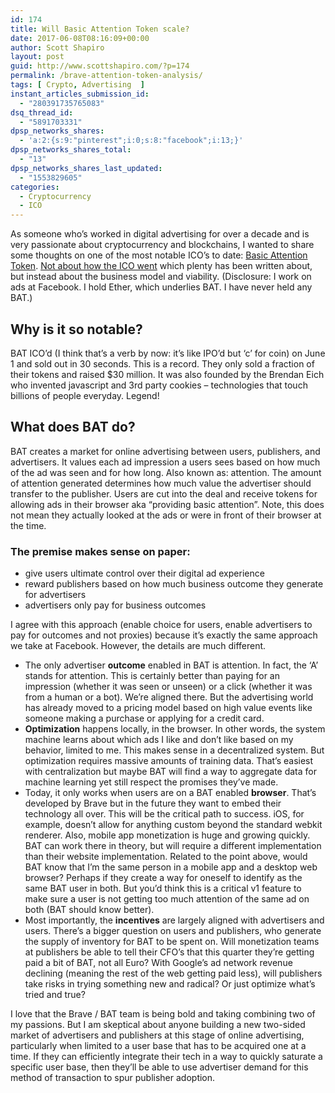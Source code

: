 ```yaml
---
id: 174
title: Will Basic Attention Token scale?
date: 2017-06-08T08:16:09+00:00
author: Scott Shapiro
layout: post
guid: http://www.scottshapiro.com/?p=174
permalink: /brave-attention-token-analysis/
tags: [ Crypto, Advertising  ]
instant_articles_submission_id:
  - "280391735765083"
dsq_thread_id:
  - "5891703331"
dpsp_networks_shares:
  - 'a:2:{s:9:"pinterest";i:0;s:8:"facebook";i:13;}'
dpsp_networks_shares_total:
  - "13"
dpsp_networks_shares_last_updated:
  - "1553829605"
categories:
  - Cryptocurrency
  - ICO
---
```

As someone who&#8217;s worked in digital advertising for over a decade and is very passionate about cryptocurrency and blockchains, I wanted to share some thoughts on one of the most notable ICO&#8217;s to date: [Basic Attention Token](https://basicattentiontoken.org/index.html). [Not about how the ICO went](https://hacked.com/controversy-surrounding-bat-ico/) which plenty has been written about, but instead about the business model and viability. (Disclosure: I work on ads at Facebook. I hold Ether, which underlies BAT. I have never held any BAT.)

## Why is it so notable?

BAT ICO&#8217;d (I think that&#8217;s a verb by now: it&#8217;s like IPO&#8217;d but &#8216;c&#8217; for coin) on June 1 and sold out in 30 seconds. This is a record. They only sold a fraction of their tokens and raised $30 million. It was also founded by the Brendan Eich who invented javascript and 3rd party cookies &#8211; technologies that touch billions of people everyday. Legend!

## What does BAT do?

BAT creates a market for online advertising between users, publishers, and advertisers. It values each ad impression a users sees based on how much of the ad was seen and for how long. Also known as: attention. The amount of attention generated determines how much value the advertiser should transfer to the publisher. Users are cut into the deal and receive tokens for allowing ads in their browser aka “providing basic attention”. Note, this does not mean they actually looked at the ads or were in front of their browser at the time.

### The premise makes sense on paper:

  * give users ultimate control over their digital ad experience
  * reward publishers based on how much business outcome they generate for advertisers
  * advertisers only pay for business outcomes

I agree with this approach (enable choice for users, enable advertisers to pay for outcomes and not proxies) because it&#8217;s exactly the same approach we take at Facebook. However, the details are much different.

  * The only advertiser **outcome** enabled in BAT is attention. In fact, the &#8216;A&#8217; stands for attention. This is certainly better than paying for an impression (whether it was seen or unseen) or a click (whether it was from a human or a bot). We&#8217;re aligned there. But the advertising world has already moved to a pricing model based on high value events like someone making a purchase or applying for a credit card.
  * **Optimization** happens locally, in the browser. In other words, the system machine learns about which ads I like and don&#8217;t like based on my behavior, limited to me. This makes sense in a decentralized system. But optimization requires massive amounts of training data. That&#8217;s easiest with centralization but maybe BAT will find a way to aggregate data for machine learning yet still respect the promises they&#8217;ve made.
  * Today, it only works when users are on a BAT enabled **browser**. That&#8217;s developed by Brave but in the future they want to embed their technology all over. This will be the critical path to success. iOS, for example, doesn&#8217;t allow for anything custom beyond the standard webkit renderer. Also, mobile app monetization is huge and growing quickly. BAT can work there in theory, but will require a different implementation than their website implementation. Related to the point above, would BAT know that I&#8217;m the same person in a mobile app and a desktop web browser? Perhaps if they create a way for oneself to identify as the same BAT user in both. But you&#8217;d think this is a critical v1 feature to make sure a user is not getting too much attention of the same ad on both (BAT should know better).
  * Most importantly, the **incentives** are largely aligned with advertisers and users. There&#8217;s a bigger question on users and publishers, who generate the supply of inventory for BAT to be spent on. Will monetization teams at publishers be able to tell their CFO&#8217;s that this quarter they&#8217;re getting paid a bit of BAT, not all Euro? With Google&#8217;s ad network revenue declining (meaning the rest of the web getting paid less), will publishers take risks in trying something new and radical? Or just optimize what&#8217;s tried and true?

I love that the Brave / BAT team is being bold and taking combining two of my passions. But I am skeptical about anyone building a new two-sided market of advertisers and publishers at this stage of online advertising, particularly when limited to a user base that has to be acquired one at a time. If they can efficiently integrate their tech in a way to quickly saturate a specific user base, then they&#8217;ll be able to use advertiser demand for this method of transaction to spur publisher adoption.
